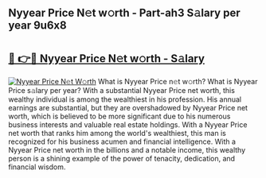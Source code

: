## Nyyear Price N𝚎t w𝚘rth - Part-ah3 S𝚊lary per year 9u6x8

# <h2><a href="http://gc457c.nevu.top/?p=Nyyear+Price">🔗 👉🔴 Nyyear Price N𝚎t w𝚘rth - S𝚊lary</a></h2>

[![Nyyear Price N𝚎t W𝚘rth](https://i.imgur.com/Oavwk0R.jpeg)](http://gc457c.nevu.top/?p=Nyyear+Price)
What is Nyyear Price n𝚎t w𝚘rth? What is Nyyear Price s𝚊lary per year?
With a substantial Nyyear Price net worth, this wealthy individual is among the wealthiest in his profession. His annual earnings are substantial, but they are overshadowed by Nyyear Price net worth, which is believed to be more significant due to his numerous business interests and valuable real estate holdings. With a Nyyear Price net worth that ranks him among the world's wealthiest, this man is recognized for his business acumen and financial intelligence. With a Nyyear Price net worth in the billions and a notable income, this wealthy person is a shining example of the power of tenacity, dedication, and financial wisdom.
